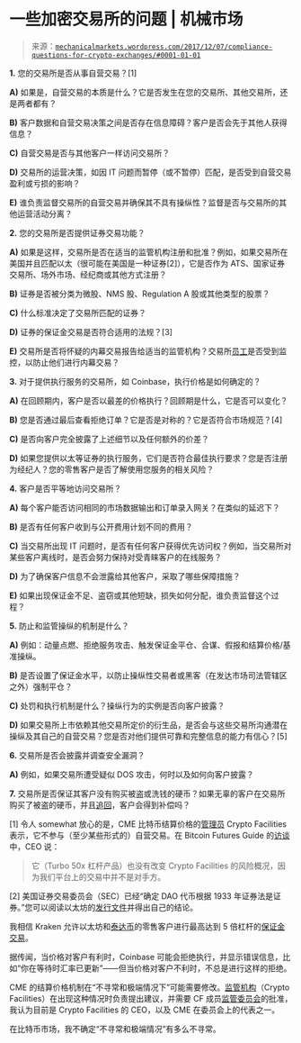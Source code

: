 <!--yml

分类：未分类

date: 2024-05-18 06:38:01

-->

# 一些加密交易所的问题 | 机械市场

> 来源：[`mechanicalmarkets.wordpress.com/2017/12/07/compliance-questions-for-crypto-exchanges/#0001-01-01`](https://mechanicalmarkets.wordpress.com/2017/12/07/compliance-questions-for-crypto-exchanges/#0001-01-01)

**1.** 您的交易所是否从事自营交易？[1]

**A)** 如果是，自营交易的本质是什么？它是否发生在您的交易所、其他交易所，还是两者都有？

**B)** 客户数据和自营交易决策之间是否存在信息障碍？客户是否会先于其他人获得信息？

**C)** 自营交易是否与其他客户一样访问交易所？

**D)** 交易所的运营决策，如因 IT 问题而暂停（或不暂停）匹配，是否受到自营交易盈利或亏损的影响？

**E)** 谁负责监督交易所的自营交易并确保其不具有操纵性？监督是否与交易所的其他运营活动分离？

**2.** 您的交易所是否提供证券交易功能？

**A)** 如果是这样，交易所是否在适当的监管机构注册和批准？例如，如果交易所在美国并且匹配以太（很可能在美国是一种证券[2]），它是否作为 ATS、国家证券交易所、场外市场、经纪商或其他方式注册？

**B)** 证券是否被分类为微股、NMS 股、Regulation A 股或其他类型的股票？

**C)** 什么标准决定了交易所匹配的证券？

**D)** 证券的保证金交易是否符合适用的法规？[3]

**E)** 交易所是否将怀疑的内幕交易报告给适当的监管机构？交易所[员工](https://www.cryptocoinsnews.com/traders-accused-insider-trading-zcash-price-surges-bithumb-integration/)是否受到监控，以防止他们进行内幕交易？

**3.** 对于提供执行服务的交易所，如 Coinbase，执行价格是如何确定的？

**A)** 在回顾期内，客户是否以最差的价格执行？回顾期是什么，它是否可以变化？

**B)** 您是否通过最后查看拒绝订单？它是否是对称的？它是否符合市场规范？[4]

**C)** 是否向客户完全披露了上述细节以及任何额外的价差？

**D)** 如果您提供以太等证券的执行服务，它们是否符合最佳执行要求？您是否注册为经纪人？您的零售客户是否了解使用您服务的相关风险？

**4.** 客户是否平等地访问交易所？

**A)** 每个客户能否访问相同的市场数据输出和订单录入网关？在类似的延迟下？

**B)** 是否有任何客户收到与公开费用计划不同的费用？

**C)** 当交易所出现 IT 问题时，是否有任何客户获得优先访问权？例如，当交易所对某些客户离线时，是否会努力保持对受青睐客户的在线服务？

**D)** 为了确保客户信息不会泄露给其他客户，采取了哪些保障措施？

**E)** 如果出现保证金不足、盗窃或其他短缺，损失如何分配，谁负责监督这个过程？

**5.** 防止和监管操纵的机制是什么？

**A)** 例如：动量点燃、拒绝服务攻击、触发保证金平仓、合谋、假报和结算价格/基准操纵。

**B)** 是否设置了保证金水平，以防止操纵性交易者或黑客（在发达市场司法管辖区之外）强制平仓？

**C)** 处罚和执行机制是什么？操纵行为的实例是否向客户披露？

**D)** 如果交易所上市依赖其他交易所定价的衍生品，是否会与这些交易所沟通潜在操纵及其自己的自营交易？您是否对他们提供可靠和完整信息的能力有信心？[5]

**6.** 交易所是否会披露并调查安全漏洞？

**A)** 例如，如果交易所遭受疑似 DOS 攻击，何时以及如何向客户披露？

**7.** 交易所是否保证其客户没有购买被盗或洗钱的硬币？如果无辜的客户在交易所购买了被盗的硬币，并且[追回](https://mechanicalmarkets.wordpress.com/2017/11/05/bitcoin-nemo-dat/)，客户会得到补偿吗？

[1] 令人 somewhat 放心的是，CME 比特币结算价格的[管理员](http://www.cmegroup.com/education/bitcoin-pricing-products-practice-standards.html) Crypto Facilities 表示，它不参与（至少某些形式的）自营交易。在 Bitcoin Futures Guide 的[访谈](http://www.bitcoinfuturesguide.com/bitcoin-blog/qa-with-dr-timo-schlaefer-ceo-of-crypto-facilities-up-and-coming-bitcoin-futures-exchange)中，CEO 说：

> 它（Turbo 50x 杠杆产品）也没有改变 Crypto Facilities 的风险概况，因为我们平台上的交易中并不是对手方。

[2] 美国证券交易委员会（SEC）已经“确定 DAO 代币根据 1933 年证券法是证券。”您可以阅读以太坊的[发行文件](https://github.com/ethereum/www/tree/master-postsale/src/extras/pdfs)并得出自己的结论。

我相信 Kraken 允许以太坊和[泰达币](https://www.bloomberg.com/news/articles/2017-12-05/mystery-shrouds-tether-and-its-links-to-biggest-bitcoin-exchange)的零售客户进行最高达到 5 倍杠杆的[保证金交易](https://support.kraken.com/hc/en-us/articles/227876608-Which-currency-pairs-can-I-trade-on-margin-)。

据传闻，当价格对客户有利时，Coinbase 可能会拒绝执行，并显示错误信息，比如“你在等待时汇率已更新”——但当价格对客户不利时，不总是进行这样的拒绝。

CME 的结算价格机制在“不寻常和极端情况下”可能需要修改。[监管机构](http://www.cmegroup.com/education/bitcoin-pricing-products-practice-standards.html#8-unusual-and-extreme-circumstances)（Crypto Facilities）在出现这种情况时负责提出建议，并需要 CF 成员[监管委员会](http://www.cmegroup.com/trading/cf-bitcoin-reference-rate.html)的批准，我认为目前是 Crypto Facilities 的 CEO，以及 CME 在委员会上的代表之一。

在比特币市场，我不确定“不寻常和极端情况”有多么不寻常。
